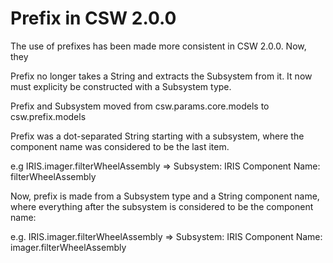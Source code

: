 # Prefix in CSW 2.0.0

The use of prefixes has been made more consistent in CSW 2.0.0.  Now, they 

Prefix no longer takes a String and extracts the Subsystem from it.  It now must explicity be constructed with a Subsystem type.

Prefix and Subsystem moved from csw.params.core.models to csw.prefix.models

Prefix was a dot-separated String starting with a subsystem, where the component name was considered to be the last item.

e.g IRIS.imager.filterWheelAssembly =>
  Subsystem: IRIS
  Component Name: filterWheelAssembly

Now, prefix is made from a Subsystem type and a String component name, where everything after the subsystem is considered to 
be the component name:

e.g. IRIS.imager.filterWheelAssembly =>
  Subsystem: IRIS
  Component Name: imager.filterWheelAssembly
  
  

